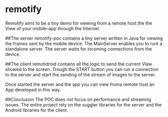 # remotify
Remotify aims to be a tiny demo for viewing from a remote host the the View of your mobile-app through the Internet.

##The server
remotify-poc contains a tiny server written in Java for viewing the frames sent by the mobile device.
The MainServer enables you to runt a standalone server. The server waits for incoming connections from the device.

##The client
remotidroid contains all the logic to send the current View showed to the screen.
Trough the START button you can run a connection to the server and start the sending of the stream of images to the server.

Once started the server and the app you can view froma  remote host an App developed in this way.

##Conclusion
The POC does not focus on performance and streaming issues. The entire project rely on the xuggler libraries for the server and the Android libraries for the client.
